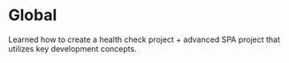 # Global
Learned how to create a health check project + advanced SPA project that utilizes key development concepts.
